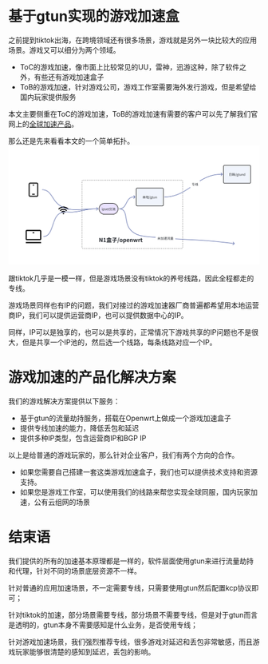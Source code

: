 # 基于gtun实现的游戏加速盒
之前提到tiktok出海，在跨境领域还有很多场景，游戏就是另外一块比较大的应用场景。游戏又可以细分为两个领域。

- ToC的游戏加速，像市面上比较常见的UU，雷神，迅游这种，除了软件之外，有些还有游戏加速盒子
- ToB的游戏加速，针对游戏公司，游戏工作室需要海外发行游戏，但是希望给国内玩家提供服务

本文主要侧重在ToC的游戏加速，ToB的游戏加速有需要的客户可以先了解我们官网上的[全球加速产品](https://www.beyondnetwork.net)。

那么还是先来看看本文的一个简单拓扑。
![img.png](assets/game_acc_topology.png)

跟tiktok几乎是一模一样，但是游戏场景没有tiktok的养号线路，因此全程都走的专线。

游戏场景同样也有IP的问题，我们对接过的游戏加速器厂商普遍都希望用本地运营商IP，我们可以提供运营商IP，也可以提供数据中心的IP。

同样，IP可以是独享的，也可以是共享的，正常情况下游戏共享的IP问题也不是很大，但是共享一个IP池的，然后选一个线路，每条线路对应一个IP。

# 游戏加速的产品化解决方案
我们的游戏解决方案提供以下服务：

- 基于gtun的流量劫持服务，搭载在Openwrt上做成一个游戏加速盒子
- 提供专线加速的能力，降低丢包和延迟
- 提供多种IP类型，包含运营商IP和BGP IP

以上是给普通的游戏玩家的，那么针对企业客户，我们有两个方向的合作。

- 如果您需要自己搭建一套这类游戏加速盒子，我们也可以提供技术支持和资源支持。
- 如果您是游戏工作室，可以使用我们的线路来帮您实现全球同服，国内玩家加速，公有云组网的场景

# 结束语
我们提供的所有的加速基本原理都是一样的，软件层面使用gtun来进行流量劫持和代理，针对不同的场景底层资源不一样。

针对普通的应用加速场景，不一定需要专线，只需要使用gtun然后配置kcp协议即可；

针对tiktok的加速，部分场景需要专线，部分场景不需要专线，但是对于gtun而言是透明的，gtun本身不需要感知是什么业务，是否使用专线；

针对游戏加速场景，我们强烈推荐专线，很多游戏对延迟和丢包非常敏感，而且游戏玩家能够很清楚的感知到延迟，丢包的影响。


